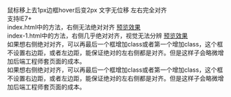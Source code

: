 鼠标移上去1px边框hover后变2px 文字无位移 左右完全对齐<br>
支持IE7+ <br>
index.html中的方法，右侧无法绝对对齐  <a href="http://perfey.github.io/border1to2/index.html" target="_blank">预览效果</a> <br>
index-1.html中的方法，右侧几乎绝对对齐，视觉无法分辨  <a href="http://perfey.github.io/border1to2/index-1.html" target="_blank">预览效果</a> <br>
如果想右侧绝对对齐，可以再最后一个框增加class或者第一个增加class，这个框不设置右边距，或者左边距，能保证绝对的左右侧都是对齐。但是这样子会略微增加后端工程师套页面的成本。<br>
如果想右侧绝对对齐，可以再最后一个框增加class或者第一个增加class，这个框不设置右边距，或者左边距，能保证绝对的左右侧都是对齐。但是这样子会略微增加后端工程师套页面的成本。<br>
